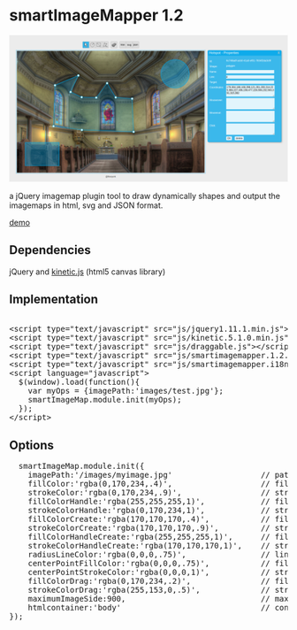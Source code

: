 smartImageMapper 1.2
=========

![smartimagemapper](screenshot_sim.png?raw=true "smartimagemapper")

a jQuery imagemap plugin tool to draw dynamically shapes and output the imagemaps in html, svg and JSON format.

<a href="http://www.smart-sign.com/smartimagemapper" target="_blank">demo</a>

Dependencies
------------

jQuery and <a href="https://github.com/ericdrowell/KineticJS/" target="blank">kinetic.js</a> (html5 canvas library)


Implementation
--------------

<pre>

&lt;script type="text/javascript" src="js/jquery1.11.1.min.js"&gt;&lt;/script&gt;
&lt;script type="text/javascript" src="js/kinetic.5.1.0.min.js"&gt;&lt;/script&gt;
&lt;script type="text/javascript" src="js/draggable.js"&gt;&lt;/script&gt;
&lt;script type="text/javascript" src="js/smartimagemapper.1.2.js"&gt;&lt;/script&gt;
&lt;script type="text/javascript" src="js/smartimagemapper.i18n.en_US.js"&gt;&lt;/script&gt;
&lt;script language="javascript"&gt;
  $(window).load(function(){
    var myOps = {imagePath:'images/test.jpg'};
    smartImageMap.module.init(myOps);
  });
&lt;/script&gt;
</pre>

Options
-------
<pre>
  smartImageMap.module.init({
    imagePath:'/images/myimage.jpg'                   // path to the Image mandartory
    fillColor:'rgba(0,170,234,.4)',                   // fill color of the shapes 
    strokeColor:'rgba(0,170,234,.9)',                 // stroke color of the sahpes
    fillColorHandle:'rgba(255,255,255,1)',            // fill color of the edit handle points
    strokeColorHandle:'rgba(0,170,234,1)',            // stroke color of the edit handle points
    fillColorCreate:'rgba(170,170,170,.4)',           // fill color of the shape during drawing
    strokeColorCreate:'rgba(170,170,170,.9)',         // stroke color of the shape during drawing
    fillColorHandleCreate:'rgba(255,255,255,1)',      // fill color of the edit handle during drawing
    strokeColorHandleCreate:'rgba(170,170,170,1)',    // stroke color of the edit handle during drawing
    radiusLineColor:'rgba(0,0,0,.75)',                // line color of the edit line of circle and rectangle
    centerPointFillColor:'rgba(0,0,0,.75)',           // fill color of the centerpoint of the circle during drawing
    centerPointStrokeColor:'rgba(0,0,0,1)',           // stroke color of the centerpoint of the circle during drawing
    fillColorDrag:'rgba(0,170,234,.2)',               // fill color of the shape during dragging
    strokeColorDrag:'rgba(255,153,0,.5)',             // stroke color of the shape during dragging
    maximumImageSide:900,                             // max length of either width or height of the displayed image in the tool (result imagemap will still use original w and h)
    htmlcontainer:'body'                              // container element can either be elementname like 'body', or element id like '#mycontainer' must be unique
});
</pre>

